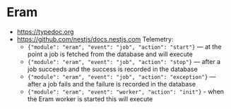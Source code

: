 # Eram

- https://typedoc.org
- https://github.com/nestjs/docs.nestjs.com
Telemetry:
  * `{"module": "eram", "event": "job", "action": "start"}` — at the point a job is fetched from the database and will execute
  * `{"module": "eram", "event": "job", "action": "stop"}` — after a job succeeds and the success is recorded in the database
  * `{"module": "eram", "event": "job", "action": "exception"}` — after a job fails and the failure is recorded in the database
  * `{"module": "eram", "event": "worker", "action": "init"}` - when the Eram worker is started this will execute


